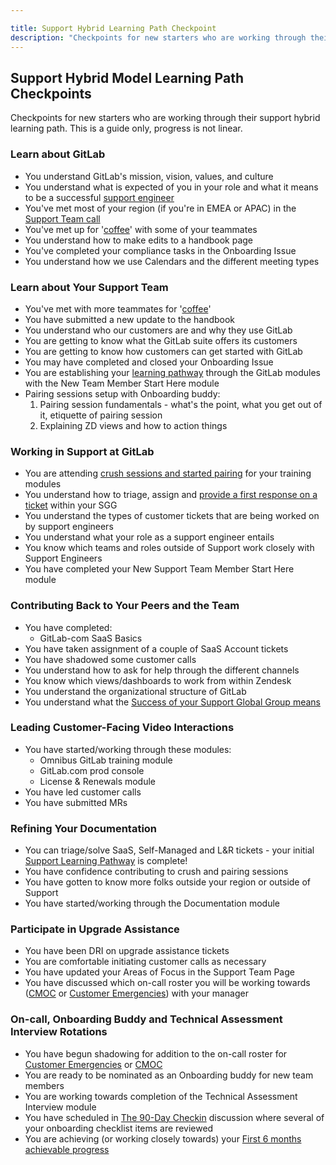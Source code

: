 ```yaml
---

title: Support Hybrid Learning Path Checkpoint
description: "Checkpoints for new starters who are working through their support hybrid learning path. This is a guide only, progress is not linear."
---
```






## Support Hybrid Model Learning Path Checkpoints

Checkpoints for new starters who are working through their support hybrid learning path. This is a guide only, progress is not linear.

### Learn about GitLab

- You understand GitLab's mission, vision, values, and culture
- You understand what is expected of you in your role and what it means to be a successful [support engineer](/job-families/engineering/support-engineer/#support-engineer)
- You've met most of your region (if you're in EMEA or APAC) in the [Support Team call](/handbook/support/workflows/team/weekly_team_call.html)
- You've met up for '[coffee](/handbook/company/culture/all-remote/informal-communication/#coffee-chats)' with some of your teammates
- You understand how to make edits to a handbook page
- You've completed your compliance tasks in the Onboarding Issue
- You understand how we use Calendars and the different meeting types

### Learn about Your Support Team

- You've met with more teammates for '[coffee](/handbook/company/culture/all-remote/informal-communication/#coffee-chats)'
- You have submitted a new update to the handbook
- You understand who our customers are and why they use GitLab
- You are getting to know what the GitLab suite offers its customers
- You are getting to know how customers can get started with GitLab
- You may have completed and closed your Onboarding Issue  
- You are establishing your [learning pathway](/handbook/support/training/#support-manager-onboarding-pathway) through the GitLab modules with the New Team Member Start Here module
- Pairing sessions setup with Onboarding buddy:
  1. Pairing session fundamentals - what's the point, what you get out of it, etiquette of pairing session
  1. Explaining ZD views and how to action things

### Working in Support at GitLab

- You are attending [crush sessions and started pairing](https://gitlab.com/gitlab-com/support/support-pairing/-/issues/?sort=popularity&state=all) for your training modules
- You understand how to triage, assign and [provide a first response on a ticket](/handbook/support/workflows/working-on-tickets.html#providing-a-first-response-to-a-ticket) within your SGG
- You understand the types of customer tickets that are being worked on by support engineers
- You understand what your role as a support engineer entails
- You know which teams and roles outside of Support work closely with Support Engineers
- You have completed your New Support Team Member Start Here module

### Contributing Back to Your Peers and the Team

- You have completed:
  - GitLab-com SaaS Basics
- You have taken assignment of a couple of SaaS Account tickets
- You have shadowed some customer calls
- You understand how to ask for help through the different channels
- You know which views/dashboards to work from within Zendesk
- You understand the organizational structure of GitLab
- You understand what the [Success of your Support Global Group means](/handbook/support/support-global-groups/#success-of-their-group-means)

### Leading Customer-Facing Video Interactions

- You have started/working through these modules:
  - Omnibus GitLab training module
  - GitLab.com prod console
  - License & Renewals module
- You have led customer calls
- You have submitted MRs

### Refining Your Documentation

- You can triage/solve SaaS, Self-Managed and L&R tickets - your initial [Support Learning Pathway](/handbook/support/training/#support-learning-pathways) is complete!
- You have confidence contributing to crush and pairing sessions
- You have gotten to know more folks outside your region or outside of Support
- You have started/working through the Documentation module

### Participate in Upgrade Assistance

- You have been DRI on upgrade assistance tickets
- You are comfortable initiating customer calls as necessary
- You have updated your Areas of Focus in the Support Team Page
- You have discussed which on-call roster you will be working towards ([CMOC](/handbook/support/workflows/cmoc_workflows.html#contacting-a-user) or [Customer Emergencies](/handbook/on-call/#sts=Customer%20Emergency%20On-Call%20Rotation)) with your manager

### On-call, Onboarding Buddy and Technical Assessment Interview Rotations

- You have begun shadowing for addition to the on-call roster for [Customer Emergencies](/handbook/on-call/#sts=Customer%20Emergency%20On-Call%20Rotation) or [CMOC](/handbook/support/workflows/cmoc_workflows.html#contacting-a-user)
- You are ready to be nominated as an Onboarding buddy for new team members
- You are working towards completion of the Technical Assessment Interview module
- You have scheduled in [The 90-Day Checkin](https://docs.google.com/document/d/1yTy8z0UQv84RmCkt3dLAYR8SWAXfcR7dcCnkixrbhKk/) discussion where several of your onboarding checklist items are reviewed
- You are achieving (or working closely towards) your [First 6 months achievable progress](/handbook/support/training/#support-engineer-achievable-progress---first-6-months)
